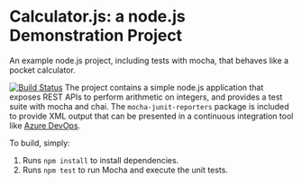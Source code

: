 Calculator.js: a node.js Demonstration Project
==============================================
An example node.js project, including tests with mocha, that behaves like
a pocket calculator.

[![Build Status](https://dev.azure.com/erinfoae/Integrating%20External%20Source%20Control%20with%20Azure%20Pipelines/_apis/build/status%2FAdekunle21.eShopOnWeb?branchName=main)](https://dev.azure.com/erinfoae/Integrating%20External%20Source%20Control%20with%20Azure%20Pipelines/_build/latest?definitionId=9&branchName=main)
The project contains a simple node.js application that exposes REST APIs
to perform arithmetic on integers, and provides a test suite with mocha
and chai.  The `mocha-junit-reporters` package is included to provide XML
output that can be presented in a continuous integration tool like
[Azure DevOps](https://azure.com/devops).

To build, simply:

1. Runs `npm install` to install dependencies.
2. Runs `npm test` to run Mocha and execute the unit tests.

